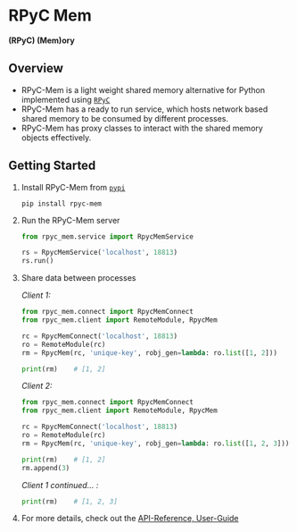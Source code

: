 # RPyC Mem
**(RPyC) (Mem)ory**

## Overview

- RPyC-Mem is a light weight shared memory alternative for Python implemented using [``RPyC``](https://github.com/tomerfiliba-org/rpyc)
- RPyC-Mem has a ready to run service, which hosts network based shared memory to be consumed by different processes.
- RPyC-Mem has proxy classes to interact with the shared memory objects effectively.

## Getting Started

1. Install RPyC-Mem from [``pypi``](https://pypi.org/project/rpyc-mem)

    ```shell
    pip install rpyc-mem
    ```

2. Run the RPyC-Mem server

   ```python
   from rpyc_mem.service import RpycMemService
   
   rs = RpycMemService('localhost', 18813)
   rs.run()
   ```

3. Share data between processes
   
   *Client 1:*
   
   ```python
   from rpyc_mem.connect import RpycMemConnect
   from rpyc_mem.client import RemoteModule, RpycMem
   
   rc = RpycMemConnect('localhost', 18813)
   ro = RemoteModule(rc)
   rm = RpycMem(rc, 'unique-key', robj_gen=lambda: ro.list([1, 2]))
   
   print(rm)    # [1, 2]
   ```
   *Client 2:*
   
   ```python
   from rpyc_mem.connect import RpycMemConnect
   from rpyc_mem.client import RemoteModule, RpycMem
   
   rc = RpycMemConnect('localhost', 18813)
   ro = RemoteModule(rc)
   rm = RpycMem(rc, 'unique-key', robj_gen=lambda: ro.list([1, 2, 3]))
   
   print(rm)    # [1, 2]
   rm.append(3)
   ```
   
   *Client 1 continued... :*
   
   ```python
   print(rm)    # [1, 2, 3]
   ```

4. For more details, check out the [API-Reference, User-Guide](http://rpyc-mem.readthedocs.io/)
